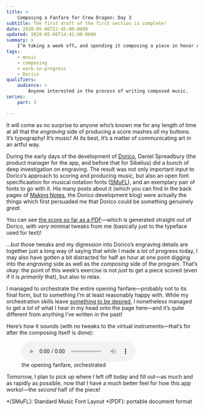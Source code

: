 ```yaml
---
title: >
    Composing a Fanfare for Crew Dragon: Day 3
subtitle: The first draft of the first section is complete!
date: 2020-05-06T22:45:00-0600
updated: 2020-05-08T14:41:00-0600
summary: >
    I’m taking a week off… and spending it composing a piece in honor of the upcoming SpaceX crewed test flight—a historic moment. In this post, the third day’s work—some actual orchestration!
tags:
    - music
    - composing
    - work-in-progress
    - Dorico
qualifiers:
    audience: >
        Anyone interested in the process of writing composed music.
series:
    part: 3

---
```


It will come as no surprise to anyone who’s known me for any length of time at all that the *engraving* side of producing a score mashes *all* my buttons. It’s typography! It’s music! At its best, it’s a matter of communicating art in an artful way.

During the early days of the development of [Dorico], Daniel Spreadbury (the product manager for the app, and before that for Sibelius) did a bunch of deep investigation on engraving. The result was not only important input to Dorico’s approach to scoring and producing music, but also an open font specificaation for musical notation fonts ([SMuFL](https://www.smufl.org)), and an exemplary pair of fonts to go with it. His many posts about it (which you can find in the back pages of [Making Notes](https://blog.dorico.com/making-notes/), the Dorico development blog) were actually the things which first persuaded me that Dorico could be something genuinely *great*.

[Dorico]: https://new.steinberg.net/dorico/

You can see [the score so far as a PDF](https://cdn.chriskrycho.com/file/chriskrycho-com/music/crew-dragon-2/day-3.pdf)—which is generated straight out of Dorico, with *very* minimal tweaks from me (basically just to the typeface used for text)!

…but those tweaks and my digression into Dorico’s engraving details are together just a long way of saying that while I made a *lot* of progress today, I may also have gotten a bit distracted for half an hour at one point digging into the *engraving* side as well as the *composing* side of the program. That’s okay: the point of this week’s exercise is not *just* to get a piece scored (even if it is *primarily* that), but also to relax.

I managed to orchestrate the entire opening fanfare—probably not to its final form, but to something I’m at least reasonably happy with. While my orchestration skills leave [something to be desired](https://v5.chriskrycho.com/journal/crew-dragon-fanfare/day-2/), I nonetheless managed to get a *lot* of what I hear in my head onto the page here—and it’s quite different from anything I’ve written in the past!

Here’s how it sounds (with *no* tweaks to the virtual instruments—that’s for after the composing itself is done):

<figure>
  <audio
    src="https://cdn.chriskrycho.com/file/chriskrycho-com/music/crew-dragon-2/day-3.mp3"
    title="fanfare orchestrated"
    controls
  ></audio>
  <figcaption>the opening fanfare, orchestrated</figcaption>
</figure>

Tomorrow, I plan to pick up where I left off today and fill out—as much and as rapidly as possible, now that I have a much better feel for how this app works!—the *second* half of the piece!

*[SMuFL]: Standard Music Font Layout
*[PDF]: portable document format

